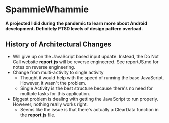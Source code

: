 # SpammieWhammie

**A projected I did during the pandemic to learn more about Android development. Definitely PTSD levels of design pattern overload.**

## History of Architectural Changes
- Will give up on the JavaScript based input update. Instead, the Do Not Call website **report.js** will be reverse engineered. See reportJS.md for notes on reverse engineering.
- Change from multi-activity to single activity
  - Thought it would help with the speed of running the base JavaScript. However, it wasn't the problem.
  - Single Activity is the best structure because there's no need for multiple tasks for this application.
- Biggest problem is dealing with getting the JavaScript to run properly. However, nothing really works right. 
  - Seems like the issue is that there's actually a ClearData function in the **report.js** file.
